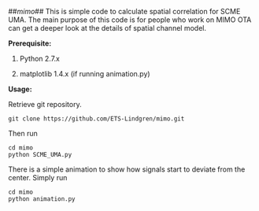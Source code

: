 ##*mimo*##
This is simple code to calculate spatial correlation for SCME UMA.  The main purpose of this code is for people who work on MIMO OTA can get a deeper look at the details of spatial channel model.


**Prerequisite:**

1. Python 2.7.x

2. matplotlib 1.4.x (if running animation.py)


**Usage:**

Retrieve git repository.
```
git clone https://github.com/ETS-Lindgren/mimo.git
```

Then run
```
cd mimo
python SCME_UMA.py
```

There is a simple animation to show how signals start to deviate from the center.  Simply run
```
cd mimo
python animation.py
```

